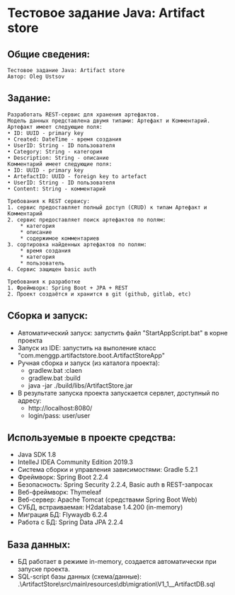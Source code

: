 # Тестовое задание Java: Artifact store

Общие сведения:
-----------------
    Тестовое задание Java: Artifact store
    Автор: Oleg Ustsov
    
Задание:
--------------------------------------
    Разработать REST-сервис для хранения артефактов.
    Модель данных представлена двумя типами: Артефакт и Комментарий.
    Артефакт имеет следующие поля:
    • ID: UUID - primary key
    • Created: DateTime - время создания
    • UserID: String - ID пользователя
    • Category: String - категория
    • Description: String - описание
    Комментарий имеет следующие поля:
    • ID: UUID - primary key
    • ArtefactID: UUID - foreign key to artefact
    • UserID: String - ID пользователя
    • Content: String - комментарий
    
    Требования к REST сервису:
    1. сервис предоставляет полный доступ (CRUD) к типам Артефакт и Комментарий
    2. сервис предоставляет поиск артефактов по полям:
        * категория
        * описание
        * содержимое комментариев
    3. сортировка найденных артефактов по полям:
        * время создания
        * категория
        * пользователь
    4. Сервис защищен basic auth    
    
    Требования к разработке
    1. Фреймворк: Spring Boot + JPA + REST
    2. Проект создаётся и хранится в git (github, gitlab, etc)

Сборка и запуск:
--------------------------------------
* Автоматический запуск: запустить файл "StartAppScript.bat" в корне проекта  
* Запуск из IDE: запустить на выполение класс "com.menggp.artifactstore.boot.ArtifactStoreApp"
* Ручная сборка и запуск (из каталога проекта):
    * gradlew.bat :claen
    * gradlew.bat :build
    * java -jar ./build/libs/ArtifactStore.jar
* В результате запуска проекта запускается сервлет, доступный по адресу:
    * http://localhost:8080/
    * login/pass: user/user

Используемые в проекте средства:
--------------------------------------
* Java SDK 1.8
* IntelleJ IDEA Community Edition 2019.3
* Система сборки и управления  зависимостями: Gradle 5.2.1
* Фреймворк: Spring Boot 2.2.4
* Безопасность: Spring Security 2.2.4, Basic auth в REST-запросах
* Веб-фреймворк: Thymeleaf
* Веб-сервер: Apache Tomcat (средствами Spring Boot Web)
* СУБД, встраиваемая: H2database 1.4.200 (in-memory)
* Миграция БД: Flywaydb 6.2.4
* Работа с БД: Spring Data JPA 2.2.4

База данных:
--------------------------------------
* БД работает в режиме in-memory, создается автоматически при запуске проекта.
* SQL-script базы данных (схема/данные): .\ArtifactStore\src\main\resources\db\migration\V1_1__ArtifactDB.sql